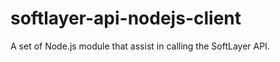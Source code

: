 softlayer-api-nodejs-client
===========================

A set of Node.js module that assist in calling the SoftLayer API.

